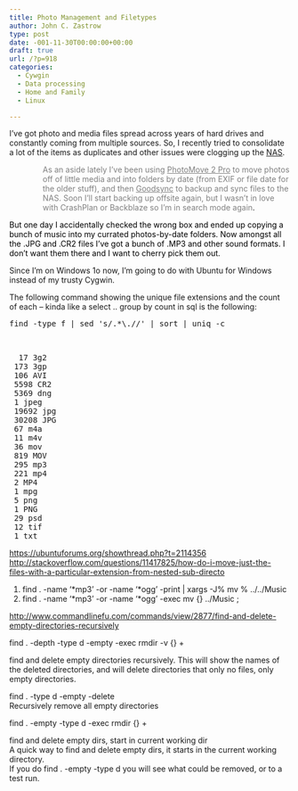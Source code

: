 ```yaml
---
title: Photo Management and Filetypes
author: John C. Zastrow
type: post
date: -001-11-30T00:00:00+00:00
draft: true
url: /?p=918
categories:
  - Cywgin
  - Data processing
  - Home and Family
  - Linux

---
```

I&#8217;ve got photo and media files spread across years of hard drives and constantly coming from multiple sources. So, I recently tried to consolidate a lot of the items as duplicates and other issues were clogging up the <a href="https://www.amazon.com/Synology-DiskStation-Diskless-Attached-DS214play/dp/B00FWUQNDQ" target="_blank">NAS</a>.

<p style="padding-left: 60px;">
  <span style="color: #808080;">As an aside lately I&#8217;ve been using <a style="color: #808080;" href="http://www.mjbpix.com/" target="_blank">PhotoMove 2 Pro</a> to move photos off of little media and into folders by date (from EXIF or file date for the older stuff), and then <a style="color: #808080;" href="https://www.goodsync.com/" target="_blank">Goodsync</a> to backup and sync files to the NAS. Soon I&#8217;ll start backing up offsite again, but I wasn&#8217;t in love with CrashPlan or Backblaze so I&#8217;m in search mode again</span>.
</p>

<span style="color: #000000;">But one day I accidentally checked the wrong box and ended up copying a bunch of music into my currated photos-by-date folders. Now amongst all the .JPG and .CR2 files I&#8217;ve got a bunch of .MP3 and other sound formats. I don&#8217;t want them there and I want to cherry pick them out. </span>

Since I&#8217;m on Windows 1o now, I&#8217;m going to do with Ubuntu for Windows instead of my trusty Cygwin.

The following command showing the unique file extensions and the count of each &#8211; kinda like a select .. group by count in sql is the following:

<pre>find -type f | sed 's/.*\.//' | sort | uniq -c</pre>

&nbsp;

<pre>  17 3g2
 173 3gp
 106 AVI
 5598 CR2
 5369 dng
 1 jpeg
 19692 jpg
 30208 JPG
 67 m4a
 11 m4v
 36 mov
 819 MOV
 295 mp3
 221 mp4
 2 MP4
 1 mpg
 5 png
 1 PNG
 29 psd
 12 tif
 1 txt</pre>

https://ubuntuforums.org/showthread.php?t=2114356  
http://stackoverflow.com/questions/11417825/how-do-i-move-just-the-files-with-a-particular-extension-from-nested-sub-directo

  1. find . -name &#8216;\*mp3&#8217; -or -name &#8216;\*ogg&#8217; -print | xargs -J% mv % ../../Music
  2. find . -name &#8216;\*mp3&#8217; -or -name &#8216;\*ogg&#8217; -exec mv {} ../Music \;

http://www.commandlinefu.com/commands/view/2877/find-and-delete-empty-directories-recursively

find . -depth -type d -empty -exec rmdir -v {} +

find and delete empty directories recursively. This will show the names of the deleted directories, and will delete directories that only no files, only empty directories.

find . -type d -empty -delete  
Recursively remove all empty directories

find . -empty -type d -exec rmdir {} +

find and delete empty dirs, start in current working dir  
A quick way to find and delete empty dirs, it starts in the current working directory.  
If you do find . -empty -type d you will see what could be removed, or to a test run.